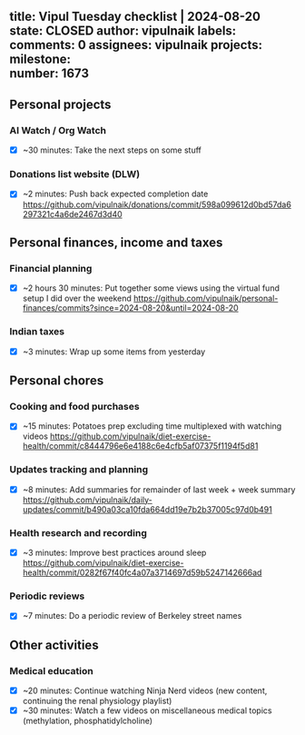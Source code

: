 title:	Vipul Tuesday checklist | 2024-08-20
state:	CLOSED
author:	vipulnaik
labels:	
comments:	0
assignees:	vipulnaik
projects:	
milestone:	
number:	1673
--
## Personal projects

### AI Watch / Org Watch

- [x] ~30 minutes: Take the next steps on some stuff

### Donations list website (DLW)

- [x] ~2 minutes: Push back expected completion date https://github.com/vipulnaik/donations/commit/598a099612d0bd57da6297321c4a6de2467d3d40

## Personal finances, income and taxes

### Financial planning

- [x] ~2 hours 30 minutes: Put together some views using the virtual fund setup I did over the weekend https://github.com/vipulnaik/personal-finances/commits?since=2024-08-20&until=2024-08-20
### Indian taxes

- [x] ~3 minutes: Wrap up some items from yesterday

## Personal chores

### Cooking and food purchases

- [x] ~15 minutes: Potatoes prep excluding time multiplexed with watching videos https://github.com/vipulnaik/diet-exercise-health/commit/c8444796e6e4188c6e4cfb5af07375f1194f5d81

### Updates tracking and planning

- [x] ~8 minutes: Add summaries for remainder of last week + week summary https://github.com/vipulnaik/daily-updates/commit/b490a03ca10fda664dd19e7b2b37005c97d0b491

### Health research and recording

- [x] ~3 minutes: Improve best practices around sleep https://github.com/vipulnaik/diet-exercise-health/commit/0282f67f40fc4a07a3714697d59b5247142666ad

### Periodic reviews

- [x] ~7 minutes: Do a periodic review of Berkeley street names

## Other activities

### Medical education

- [x] ~20 minutes: Continue watching Ninja Nerd videos (new content, continuing the renal physiology playlist)
- [x] ~30 minutes: Watch a few videos on miscellaneous medical topics (methylation, phosphatidylcholine)
